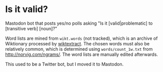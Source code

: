 # Is it valid?

Mastodon bot that posts yes/no polls asking "Is it \[valid|problematic\] to \[transitive verb\] \[noun\]?"

Word lists are mined from `wikt.words` (not tracked), which is an archive of Wiktionary processed by [wiktextract](https://github.com/tatuylonen/wiktextract). The chosen words must also be relatively common, which is determined using `words/count_1w.txt` from http://norvig.com/ngrams/. The word lists are manually edited afterwards.

This used to be a Twitter bot, but I moved it to Mastodon.